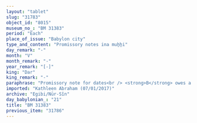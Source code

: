 ```yaml
---
layout: "tablet"
slug: "31783"
object_id: "8015"
museum_no_: "BM 31383"
period: "Each"
place_of_issue: "Babylon city"
type_and_content: "Promissory notes ina muẖẖi"
day_remark: "-"
month: "V"
month_remark: "-"
year_remark: "[-]"
king: "Dar"
king_remark: "-"
paraphrase: "Promissory note for dates<br /> <strong>B</strong> owes a broken amount of dates to <strong>A</strong>, to be delivred in Kislīm (IX) at the river in Babylon. The payment should be according to the measure of Bēl- kāṣir (T: Bēl-ēṭir) measure. Witnesses.&nbsp;<br /> <br /> <strong>A</strong> = Bēl-kāṣir/&hellip;//Ir&rsquo;anni; <strong>B</strong> = &Scaron;irku/Itti-Marduk-balāṭu//Egibi (aka Marduk-nāṣir-apli)"
imported: "Kathleen Abraham (07/01/2017)"
archive: "Egibi/Nūr-Sîn"
day_babylonian_: "21"
title: "BM 31383"
previous_item: "31786"
---
```

